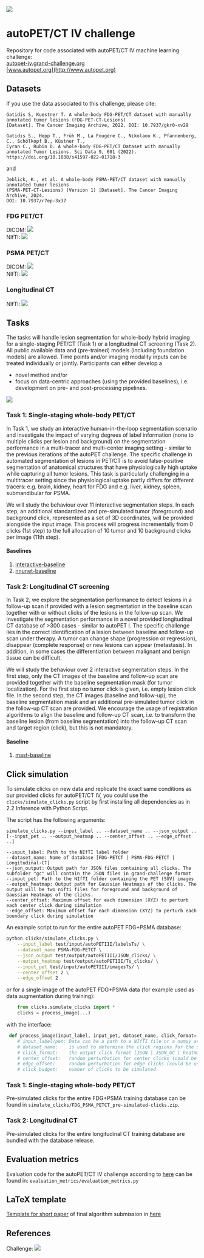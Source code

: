    ![](https://public.grand-challenge-user-content.org/b/807/autoPET-2025-banner-1_o53thn0.x20.jpeg)
   # autoPET/CT IV challenge
   Repository for code associated with autoPET/CT IV machine learning challenge: <br/> 
   [autopet-iv.grand-challenge.org](https://autopet-iv.grand-challenge.org/autopet-iv/) <br/>
   [www.autopet.org](http://www.autopet.org)
   
   ## Datasets				
   If you use the data associated to this challenge, please cite: <br/>
   
   ```
   Gatidis S, Kuestner T. A whole-body FDG-PET/CT dataset with manually annotated tumor lesions (FDG-PET-CT-Lesions) 
   [Dataset]. The Cancer Imaging Archive, 2022. DOI: 10.7937/gkr0-xv29

   Gatidis S., Hepp T., Früh M., La Fougère C., Nikolaou K., Pfannenberg, C., Schölkopf B., Küstner T., 
   Cyran C., Rubin D. A whole-body FDG-PET/CT Dataset with manually annotated Tumor Lesions. Sci Data 9, 601 (2022). 
   https://doi.org/10.1038/s41597-022-01718-3
   ```
   
   and
   <br/>
   
   ```
   Jeblick, K., et al. A whole-body PSMA-PET/CT dataset with manually annotated tumor lesions 
   (PSMA-PET-CT-Lesions) (Version 1) [Dataset]. The Cancer Imaging Archive, 2024.
   DOI: 10.7937/r7ep-3x37
   ```

### FDG PET/CT
DICOM: <a href="https://doi.org/10.7937/gkr0-xv29"><img src="https://img.shields.io/badge/DOI-10.7937%2Fgkr0--xv29-blue"></a>
<br/>
NIfTI: <a href="https://doi.org/10.57754/FDAT.wf9fy-txq84"><img src="https://img.shields.io/badge/DOI-10.57754%2FFDAT.wf9fy--txq84-blue"></a>
    
### PSMA PET/CT
DICOM:  <a href="https://doi.org/10.7937/r7ep-3x37 "><img src="https://img.shields.io/badge/DOI-10.7937%2Fr7ep--3x37-blue"></a>
<br/>
NIfTI: <a href="https://doi.org/10.57754/FDAT.6gjsg-zcg93"><img src="https://img.shields.io/badge/DOI-10.57754%2FFDAT.6gjsg--zcg93-blue"></a>

### Longitudinal CT
NIfTI: <a href="https://doi.org/10.57754/FDAT.qwsry-7t837"><img src="https://img.shields.io/badge/DOI-10.57754%2FFDAT.qwsry--7t837-blue"></a>

## Tasks
The tasks will handle lesion segmentation for whole-body hybrid imaging for a single-staging PET/CT (Task 1) or a longitudinal CT screening (Task 2). All public available data and (pre-trained) models (including foundation models) are allowed. Time points and/or imaging modality inputs can be treated individually or jointly. Participants can either develop a

- novel method and/or
- focus on data-centric approaches (using the provided baselines), i.e. development on pre- and post-processing pipelines.

![](https://public.grand-challenge-user-content.org/i/2025/04/08/41f66911-d16a-485a-b20f-f67b5b4522e1.png)

### Task 1: Single-staging whole-body PET/CT
   
In Task 1, we study an interactive human-in-the-loop segmentation scenario and investigate the impact of varying degrees of label information (none to multiple clicks per lesion and background) on the segmentation performance in a multi-tracer and multi-center imaging setting - similar to the previous iterations of the autoPET challenge. The specific challenge in automated segmentation of lesions in PET/CT is to avoid false-positive segmentation of anatomical structures that have physiologically high uptake while capturing all tumor lesions. This task is particularly challenging in a multitracer setting since the physiological uptake partly differs for different tracers: e.g. brain, kidney, heart for FDG and e.g. liver, kidney, spleen, submandibular for PSMA.

We will study the behaviour over 11 interactive segmentation steps. In each step, an additional standardized and pre-simulated tumor (foreground) and background click, represented as a set of 3D coordinates, will be provided alongside the input image. This process will progress incrementally from 0 clicks (1st step) to the full allocation of 10 tumor and 10 background clicks per image (11th step). 

#### Baselines
1. [interactive-baseline](Task1/interactive-baseline/)
2. [nnunet-baseline](Task1/nnunet-baseline/)

### Task 2: Longitudinal CT screening
In Task 2, we explore the segmentation performance to detect lesions in a follow-up scan if provided with a lesion segmentation in the baseline scan together with or without clicks of the lesions in the follow-up scan. We investigate the segmentation performance in a novel provided longitudinal CT database of >300 cases - similar to autoPET I. The specific challenge lies in the correct identification of a lesion between baseline and follow-up scan under therapy. A tumor can change shape (progression or regression), disappear (complete response) or new lesions can appear (metastasis). In addition, in some cases the differentiation between malignant and benign tissue can be difficult.

We will study the behaviour over 2 interactive segmentation steps. In the first step, only the CT images of the baseline and follow-up scan are provided together with the baseline segmentation mask (for tumor localization). For the first step no tumor click is given, i.e. empty lesion click file. In the second step, the CT images (baseline and follow-up), the baseline segmentation mask and an additional pre-simulated tumor click in the follow-up CT scan are provided. We encourage the usage of registration algorithms to align the baseline and follow-up CT scan, i.e. to transform the baseline lesion (from baseline segmentation) into the follow-up CT scan and target region (click), but this is not mandatory.

#### Baseline
1. [mast-baseline](Task2/mast-baseline)

## Click simulation
To simulate clicks on new data and replicate the exact same conditions as our provided clicks for autoPET/CT IV, you could use the `clicks/simulate_clicks.py` script by first installing all dependencies as in 2.2 Inference with Python Script.

The script has the following arguments:

    simulate_clicks.py --input_label .. --dataset_name .. --json_output .. [--input_pet .. --output_heatmap .. --center_offset .. --edge_offset ..]

    --input_label: Path to the NIfTI label folder
    --dataset_name: Name of database [FDG-PETCT | PSMA-FDG-PETCT | Longitudinal-CT]
    --json_output: Output path for JSON files containing all clicks. The subfolder "gc" will contain the JSON files in grand-challenge format
    --input_pet: Path to the NIfTI folder containing the PET (SUV) images
    --output_heatmap: Output path for Gaussian Heatmaps of the clicks. The output will be two nifti files for foreground and background of Gaussian Heatmaps of the clicks.
    --center_offset: Maximum offset for each dimension (XYZ) to perturb each center click during simulation
    --edge_offset: Maximum offset for each dimension (XYZ) to perturb each boundary click during simulation

An example script to run for the entire autoPET FDG+PSMA database:

```bash
python clicks/simulate_clicks.py \
    --input_label test/input/autoPETIII/labelsTs/ \
    --dataset_name PSMA-FDG-PETCT \
    --json_output test/output/autoPETIII/JSON_clicks/ \
    --output_heatmap test/output/autoPETIII/Ts_clicks/ \
    --input_pet test/input/autoPETIII/imagesTs/ \
    --center_offset 2 \
    --edge_offset 2
```

or for a single image of the autoPET FDG+PSMA data (for example used as data augmentation during training):

```python
    from clicks.simulate_clicks import *
    clicks = process_image(...)
```

with the interface:
```python
 def process_image(input_label, input_pet, dataset_name, click_format='JSON', center_offset=None, edge_offset=None, click_budget=None):
    # input_label/pet: Data can be a path to a NIfTI file or a numpy array
    # dataset_name:    is used to determine the click regions for the specific database
    # click_format:    the output click format [JSON | JSON_GC | heatmap]
    # center_offset:   random perturbation for center clicks (could be used as data augmentation for training)
    # edge_offset:     random perturbation for edge clicks (could be used as data augmentation for training)
    # click_budget:    number of clicks to be simulated
```


### Task 1: Single-staging whole-body PET/CT
Pre-simulated clicks for the entire FDG+PSMA training database can be found in `simulate_clicks/FDG_PSMA_PETCT_pre-simulated-clicks.zip`.

### Task 2: Longitudinal CT
Pre-simulated clicks for the entire longitudinal CT training database are bundled with the database release.

## Evaluation metrics
Evaluation code for the autoPET/CT IV challenge according to [here](https://autopet-iv.grand-challenge.org/evaluation-and-ranking/) can be found in: `evaluation_metrics/evaluation_metrics.py`

## LaTeX template
[Template for short paper](https://autopet-iv.grand-challenge.org/challenge-publication/) of final algorithm submission in [here](/publication_template/) 

## References
Challenge: [![](https://zenodo.org/badge/DOI/10.5281/zenodo.15045096.svg)](https://doi.org/10.5281/zenodo.15045096)
   
   
   
   
   
   
   
